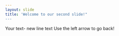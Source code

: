 ```yaml
---
layout: slide
title: 'Welcome to our second slide!"
---
```

Your text- new line text
Use the left arrow to go back!
